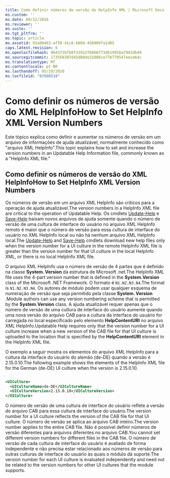 ```yaml
---
title: Como definir números de versão do HelpInfo XML | Microsoft Docs
ms.custom: ''
ms.date: 09/12/2016
ms.reviewer: ''
ms.suite: ''
ms.tgt_pltfrm: ''
ms.topic: article
ms.assetid: 93a00463-af58-41c8-b088-450909fa1d05
caps.latest.revision: 6
ms.openlocfilehash: 864372bfb0f43922f6066ff3db19956a7942db49
ms.sourcegitcommit: 173556307d45d88de31086ce776770547eece64c
ms.translationtype: MT
ms.contentlocale: pt-BR
ms.lasthandoff: 05/19/2020
ms.locfileid: "83560518"
---
```

# <a name="how-to-set-helpinfo-xml-version-numbers"></a><span data-ttu-id="8df43-102">Como definir os números de versão do XML HelpInfo</span><span class="sxs-lookup"><span data-stu-id="8df43-102">How to Set HelpInfo XML Version Numbers</span></span>

<span data-ttu-id="8df43-103">Este tópico explica como definir e aumentar os números de versão em um arquivo de informações de ajuda atualizável, normalmente conhecido como "arquivo XML HelpInfo".</span><span class="sxs-lookup"><span data-stu-id="8df43-103">This topic explains how to set and increase the version numbers in an Updatable Help Information file, commonly known as a "HelpInfo XML file."</span></span>

## <a name="how-to-set-helpinfo-xml-version-numbers"></a><span data-ttu-id="8df43-104">Como definir os números de versão do XML HelpInfo</span><span class="sxs-lookup"><span data-stu-id="8df43-104">How to Set HelpInfo XML Version Numbers</span></span>

<span data-ttu-id="8df43-105">Os números de versão em um arquivo XML HelpInfo são críticos para a operação de ajuda atualizável.</span><span class="sxs-lookup"><span data-stu-id="8df43-105">The version numbers in a HelpInfo XML file are critical to the operation of Updatable Help.</span></span>
<span data-ttu-id="8df43-106">Os cmdlets [Update-Help](/powershell/module/Microsoft.PowerShell.Core/Update-Help) e [Save-Help](/powershell/module/Microsoft.PowerShell.Core/Save-Help) baixam novos arquivos de ajuda somente quando o número de versão de uma cultura de interface do usuário no arquivo XML HelpInfo remoto é maior que o número de versão para essa cultura de interface do usuário no XML HelpInfo local ou não há nenhum arquivo XML HelpInfo local.</span><span class="sxs-lookup"><span data-stu-id="8df43-106">The [Update-Help](/powershell/module/Microsoft.PowerShell.Core/Update-Help) and [Save-Help](/powershell/module/Microsoft.PowerShell.Core/Save-Help) cmdlets download new help files only when the version number for a UI culture in the remote HelpInfo XML file is greater than the version number for that UI culture in the local HelpInfo XML, or there is no local HelpInfo XML file.</span></span>

<span data-ttu-id="8df43-107">O arquivo XML HelpInfo usa o número de versão de 4 partes que é definido na classe **System. Version** da estrutura de Microsoft .net.</span><span class="sxs-lookup"><span data-stu-id="8df43-107">The HelpInfo XML file uses the 4-part version number that is defined in the **System.Version** class of the Microsoft .NET Framework.</span></span> <span data-ttu-id="8df43-108">O formato é `N1.N2.N3.N4`.</span><span class="sxs-lookup"><span data-stu-id="8df43-108">The format is `N1.N2.N3.N4`.</span></span> <span data-ttu-id="8df43-109">Os autores de módulo podem usar qualquer esquema de numeração de versão que seja permitido pela classe **System. Version** .</span><span class="sxs-lookup"><span data-stu-id="8df43-109">Module authors can use any version numbering scheme that is permitted by the **System.Version** class.</span></span> <span data-ttu-id="8df43-110">A ajuda atualizável requer apenas que o número de versão de uma cultura de interface do usuário aumente quando uma nova versão do arquivo CAB para a cultura da interface do usuário for carregada no local especificado pelo elemento **HelpContentURI** no arquivo XML HelpInfo.</span><span class="sxs-lookup"><span data-stu-id="8df43-110">Updatable Help requires only that the version number for a UI culture increase when a new version of the CAB file for that UI culture is uploaded to the location that is specified by the **HelpContentURI** element in the HelpInfo XML file.</span></span>

<span data-ttu-id="8df43-111">O exemplo a seguir mostra os elementos do arquivo XML HelpInfo para a cultura da interface do usuário do alemão (de-DE) quando a versão é 2.15.0.10.</span><span class="sxs-lookup"><span data-stu-id="8df43-111">The following example shows the elements of the HelpInfo XML file for the German (de-DE) UI culture when the version is 2.15.0.10.</span></span>

```xml

<UICulture>
  <UICultureName>de-DE</UICultureName>
  <UICultureVersion>2.15.0.10</UICultureVersion>
</UICulture>
```

<span data-ttu-id="8df43-112">O número de versão de uma cultura de interface do usuário reflete a versão do arquivo CAB para essa cultura de interface do usuário.</span><span class="sxs-lookup"><span data-stu-id="8df43-112">The version number for a UI culture reflects the version of the CAB file for that UI culture.</span></span> <span data-ttu-id="8df43-113">O número de versão se aplica ao arquivo CAB inteiro.</span><span class="sxs-lookup"><span data-stu-id="8df43-113">The version number applies to the entire CAB file.</span></span> <span data-ttu-id="8df43-114">Não é possível definir números de versão diferentes para arquivos diferentes no arquivo CAB.</span><span class="sxs-lookup"><span data-stu-id="8df43-114">You cannot set different version numbers for different files in the CAB file.</span></span> <span data-ttu-id="8df43-115">O número de versão de cada cultura de interface do usuário é avaliado de forma independente e não precisa estar relacionado aos números de versão para outras culturas de interface do usuário às quais o módulo dá suporte.</span><span class="sxs-lookup"><span data-stu-id="8df43-115">The version number for each UI culture is evaluated independently and need not be related to the version numbers for other UI cultures that the module supports.</span></span>
